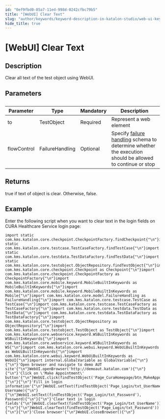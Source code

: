 ```yaml
---
id: "0ef9fbd0-85a7-11ed-998d-0242cfbc79b5"
title: "[WebUI] Clear Text"
slug: "author/keywords/keyword-description-in-katalon-studio/web-ui-keywords/webui-clear-text"
hide_title: true
---
```


# <a id="concept-6727" class="anchor_top_offset"/><a id="ariaid-title1" class="anchor_top_offset"/>[WebUI] Clear Text


## Description

<p xmlns="http://www.w3.org/1999/xhtml" className="p">Clear all text of the test object using WebUI.</p> 

## Parameters

<table xmlns="http://www.w3.org/1999/xhtml" className="table"><caption /><colgroup><col style={{width: '0%'}} /><col style={{width: '0%'}} /><col style={{width: '0%'}} /><col style={{width: '100%'}} /></colgroup><thead className="thead"><tr className><th className="entry anchor_top_offset" id="concept-6727__entry__1">Parameter</th><th className="entry anchor_top_offset" id="concept-6727__entry__2">Type</th><th className="entry anchor_top_offset" id="concept-6727__entry__3">Mandatory</th><th className="entry anchor_top_offset" id="concept-6727__entry__4">Description</th></tr></thead><tbody className="tbody"><tr className><td className="entry" headers="concept-6727__entry__1 concept-6727__entry__2 concept-6727__entry__3 concept-6727__entry__4 ">to</td><td className="entry" headers="concept-6727__entry__1 concept-6727__entry__2 concept-6727__entry__3 concept-6727__entry__4 ">TestObject</td><td className="entry" headers="concept-6727__entry__1 concept-6727__entry__2 concept-6727__entry__3 concept-6727__entry__4 ">Required</td><td className="entry" headers="concept-6727__entry__1 concept-6727__entry__2 concept-6727__entry__3 concept-6727__entry__4 ">Represent a web element</td></tr><tr className><td className="entry" headers="concept-6727__entry__1 concept-6727__entry__2 concept-6727__entry__3 concept-6727__entry__4 ">flowControl</td><td className="entry" headers="concept-6727__entry__1 concept-6727__entry__2 concept-6727__entry__3 concept-6727__entry__4 ">FailureHandling</td><td className="entry" headers="concept-6727__entry__1 concept-6727__entry__2 concept-6727__entry__3 concept-6727__entry__4 ">Optional</td><td className="entry" headers="concept-6727__entry__1 concept-6727__entry__2 concept-6727__entry__3 concept-6727__entry__4 ">Specify <a className="xref" href="/maintain/configure-failure-handling-settings-in-katalon-studio">failure handling</a> schema to         determine whether the execution should be allowed to continue or         stop</td></tr></tbody></table> 

## Returns

<p xmlns="http://www.w3.org/1999/xhtml" className="p"><span className="ph uicontrol">true</span> if text of object is clear. Otherwise, <span className="ph uicontrol">false</span>.</p> 

## Example

<p xmlns="http://www.w3.org/1999/xhtml" className="p">Enter the following script when you want to clear text in the login fields on CURA Healthcare Service login page:</p> 
<pre xmlns="http://www.w3.org/1999/xhtml" className="pre codeblock"><code>import static com.kms.katalon.core.checkpoint.CheckpointFactory.findCheckpoint{"\n"}import static com.kms.katalon.core.testcase.TestCaseFactory.findTestCase{"\n"}import static com.kms.katalon.core.testdata.TestDataFactory.findTestData{"\n"}import static com.kms.katalon.core.testobject.ObjectRepository.findTestObject{"\n"}import com.kms.katalon.core.checkpoint.Checkpoint as Checkpoint{"\n"}import com.kms.katalon.core.checkpoint.CheckpointFactory as CheckpointFactory{"\n"}import com.kms.katalon.core.mobile.keyword.MobileBuiltInKeywords as MobileBuiltInKeywords{"\n"}import com.kms.katalon.core.mobile.keyword.MobileBuiltInKeywords as Mobile{"\n"}import com.kms.katalon.core.model.FailureHandling as FailureHandling{"\n"}import com.kms.katalon.core.testcase.TestCase as TestCase{"\n"}import com.kms.katalon.core.testcase.TestCaseFactory as TestCaseFactory{"\n"}import com.kms.katalon.core.testdata.TestData as TestData{"\n"}import com.kms.katalon.core.testdata.TestDataFactory as TestDataFactory{"\n"}import com.kms.katalon.core.testobject.ObjectRepository as ObjectRepository{"\n"}import com.kms.katalon.core.testobject.TestObject as TestObject{"\n"}import com.kms.katalon.core.webservice.keyword.WSBuiltInKeywords as WSBuiltInKeywords{"\n"}import com.kms.katalon.core.webservice.keyword.WSBuiltInKeywords as WS{"\n"}import com.kms.katalon.core.webui.keyword.WebUiBuiltInKeywords as WebUiBuiltInKeywords{"\n"}import com.kms.katalon.core.webui.keyword.WebUiBuiltInKeywords as WebUI{"\n"}import internal.GlobalVariable as GlobalVariable{"\n"}{"\n"}'Open browser and navigate to demo AUT site'{"\n"}WebUI.openBrowser('http://demoaut.katalon.com'){"\n"}{"\n"}'Click on \'Make Appointment\' button'{"\n"}WebUI.click(findTestObject('Page_CuraHomepage/btn_MakeAppointment')){"\n"}{"\n"}'Fill in login information'{"\n"}WebUI.setText(findTestObject('Page_Login/txt_UserName'), Username){"\n"}{"\n"}WebUI.setText(findTestObject('Page_Login/txt_Password'), Password){"\n"}{"\n"}'Clear text in login fields'{"\n"}WebUI.clearText(findTestObject('Page_Login/txt_UserName')){"\n"}{"\n"}WebUI.clearText(findTestObject('Page_Login/txt_Password')){"\n"}{"\n"}'Close browser'{"\n"}WebUI.closeBrowser(){"\n"}</code></pre> 
